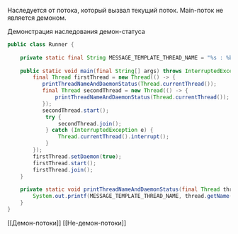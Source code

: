 Наследуется от потока, который вызвал текущий поток. Main-поток не является демоном.

Демонстрация наследования демон-статуса
```java
public class Runner {  
  
    private static final String MESSAGE_TEMPLATE_THREAD_NAME = "%s : %b\n";  
  
    public static void main(final String[] args) throws InterruptedException {  
        final Thread firstThread = new Thread(() -> {  
           printThreadNameAndDaemonStatus(Thread.currentThread());  
           final Thread secondThread = new Thread(() -> {  
               printThreadNameAndDaemonStatus(Thread.currentThread());  
           });  
           secondThread.start();  
            try {  
                secondThread.join();  
            } catch (InterruptedException e) {  
                Thread.currentThread().interrupt();  
            }  
        });  
        firstThread.setDaemon(true);  
        firstThread.start();  
        firstThread.join();  
    }  
  
    private static void printThreadNameAndDaemonStatus(final Thread thread) {  
        System.out.printf(MESSAGE_TEMPLATE_THREAD_NAME, thread.getName(), thread.isDaemon());  
    }  
}
```

[[Демон-потоки]] [[Не-демон-потоки]] 